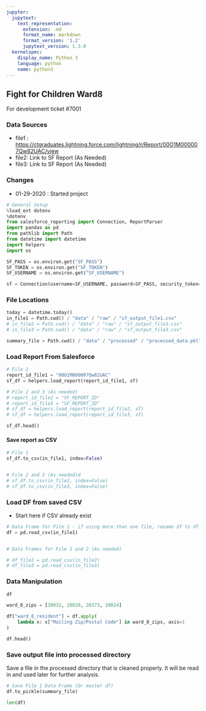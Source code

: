 ```yaml
---
jupyter:
  jupytext:
    text_representation:
      extension: .md
      format_name: markdown
      format_version: '1.2'
      jupytext_version: 1.3.0
  kernelspec:
    display_name: Python 3
    language: python
    name: python3
---
```


## Fight for Children Ward8

For development ticket #7001

### Data Sources
- file1 : https://ctgraduates.lightning.force.com/lightning/r/Report/00O1M000007Qw82UAC/view
- file2:  Link to SF Report (As Needed)
- file3:  Link to SF Report (As Needed)

### Changes
- 01-29-2020 : Started project

```python
# General Setup
%load_ext dotenv
%dotenv
from salesforce_reporting import Connection, ReportParser
import pandas as pd
from pathlib import Path
from datetime import datetime
import helpers
import os

SF_PASS = os.environ.get("SF_PASS")
SF_TOKEN = os.environ.get("SF_TOKEN")
SF_USERNAME = os.environ.get("SF_USERNAME")

sf = Connection(username=SF_USERNAME, password=SF_PASS, security_token=SF_TOKEN)
```

### File Locations

```python
today = datetime.today()
in_file1 = Path.cwd() / "data" / "raw" / "sf_output_file1.csv"
# in_file2 = Path.cwd() / "data" / "raw" / "sf_output_file3.csv"
# in_file3 = Path.cwd() / "data" / "raw" / "sf_output_file3.csv"

summary_file = Path.cwd() / "data" / "processed" / "processed_data.pkl"
```

### Load Report From Salesforce

```python
# File 1
report_id_file1 = "00O1M000007Qw82UAC"
sf_df = helpers.load_report(report_id_file1, sf)

# File 2 and 3 (As needed)
# report_id_file2 = "SF_REPORT_ID"
# report_id_file3 = "SF_REPORT_ID"
# sf_df = helpers.load_report(report_id_file2, sf)
# sf_df = helpers.load_report(report_id_file3, sf)
```

```python
sf_df.head()
```

#### Save report as CSV

```python
# File 1
sf_df.to_csv(in_file1, index=False)


# File 2 and 3 (As needed)d
# sf_df.to_csv(in_file2, index=False)
# sf_df.to_csv(in_file3, index=False)
```


### Load DF from saved CSV
* Start here if CSV already exist

```python
# Data Frame for File 1 - if using more than one file, rename df to df_file1
df = pd.read_csv(in_file1)


# Data Frames for File 1 and 2 (As needed)

# df_file2 = pd.read_csv(in_file2)
# df_file3 = pd.read_csv(in_file3)
```

### Data Manipulation

```python
df
```

```python
ward_8_zips = [20032, 20020, 20373, 20024]

df["ward_8_resident"] = df.apply(
    lambda x: x["Mailing Zip/Postal Code"] in ward_8_zips, axis=1
)
```

```python
df.head()
```

### Save output file into processed directory

Save a file in the processed directory that is cleaned properly. It will be read in and used later for further analysis.

```python
# Save File 1 Data Frame (Or master df)
df.to_pickle(summary_file)
```

```python
len(df)
```

```python

```
